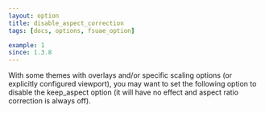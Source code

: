 ```yaml
---
layout: option
title: disable_aspect_correction
tags: [docs, options, fsuae_option]

example: 1
since: 1.3.8
---
```


With some themes with overlays and/or specific scaling options (or
explicitly configured viewport), you may want to set the following option
to disable the keep_aspect option (it will have no effect and aspect
ratio correction is always off).
